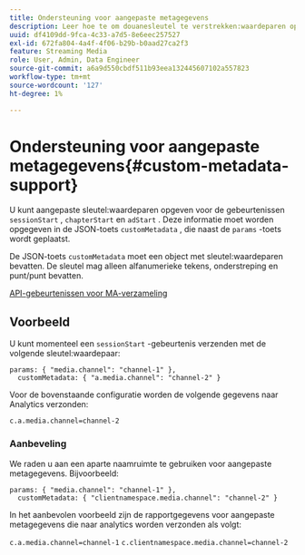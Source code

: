 ```yaml
---
title: Ondersteuning voor aangepaste metagegevens
description: Leer hoe te om douanesleutel te verstrekken:waardeparen op sessionStart, chapterStart, en adStart gebeurtenissen.
uuid: df4109dd-9fca-4c33-a7d5-8e6eec257527
exl-id: 672fa804-4a4f-4f06-b29b-b0aad27ca2f3
feature: Streaming Media
role: User, Admin, Data Engineer
source-git-commit: a6a9d550cbdf511b93eea132445607102a557823
workflow-type: tm+mt
source-wordcount: '127'
ht-degree: 1%

---
```


# Ondersteuning voor aangepaste metagegevens{#custom-metadata-support}

U kunt aangepaste sleutel:waardeparen opgeven voor de gebeurtenissen `sessionStart` , `chapterStart` en `adStart` . Deze informatie moet worden opgegeven in de JSON-toets `customMetadata` , die naast de `params` -toets wordt geplaatst.

De JSON-toets `customMetadata` moet een object met sleutel:waardeparen bevatten. De sleutel mag alleen alfanumerieke tekens, onderstreping en punt/punt bevatten.

[API-gebeurtenissen voor MA-verzameling](../mc-api-ref/mc-api-events-req.md)

## Voorbeeld

U kunt momenteel een `sessionStart` -gebeurtenis verzenden met de volgende sleutel:waardepaar:

```
params: { "media.channel": "channel-1" },
  customMetadata: { "a.media.channel": "channel-2" }
```

Voor de bovenstaande configuratie worden de volgende gegevens naar Analytics verzonden:

`c.a.media.channel=channel-2`

### Aanbeveling

We raden u aan een aparte naamruimte te gebruiken voor aangepaste metagegevens. Bijvoorbeeld:

```
params: { "media.channel": "channel-1" },
  customMetadata: { "clientnamespace.media.channel": "channel-2" }
```

In het aanbevolen voorbeeld zijn de rapportgegevens voor aangepaste metagegevens die naar analytics worden verzonden als volgt:

`c.a.media.channel=channel-1`
`c.clientnamespace.media.channel=channel-2`
